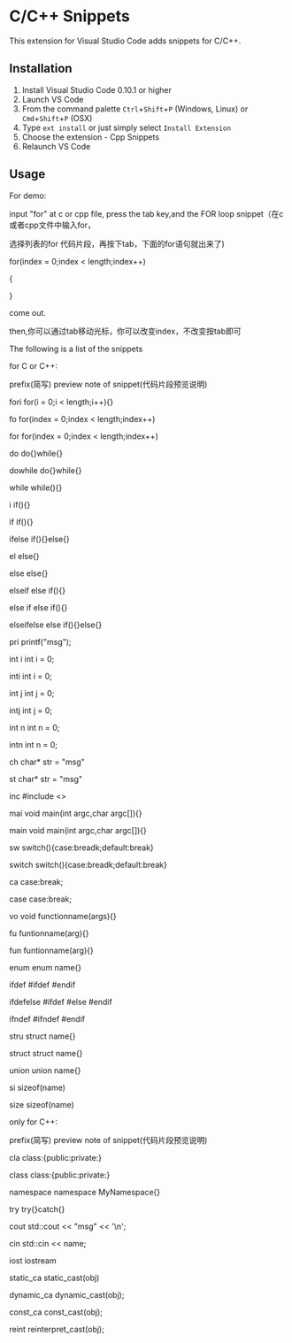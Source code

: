 ﻿# C/C++ Snippets
This extension for Visual Studio Code adds snippets for C/C++.

## Installation

1. Install Visual Studio Code 0.10.1 or higher
2. Launch VS Code
3. From the command palette `Ctrl`+`Shift`+`P` (Windows, Linux) or `Cmd`+`Shift`+`P` (OSX)
4. Type `ext install` or just simply select `Install Extension`
5. Choose the extension - Cpp Snippets
6. Relaunch VS Code

## Usage
   
   For demo:
   input "for" at c or cpp file, press the tab key,and the FOR loop snippet（在c或者cpp文件中输入for，
   选择列表的for 代码片段，再按下tab，下面的for语句就出来了)   
   for(index = 0;index < length;index++)
   {

   }
   come out.
   then,你可以通过tab移动光标，你可以改变index，不改变按tab即可

   The following is a list of the snippets

   for C or C++:

   prefix(简写)  preview note of snippet(代码片段预览说明) 
   fori         for(i = 0;i < length;i++){}
   fo           for(index = 0;index < length;index++)
   for          for(index = 0;index < length;index++)
   do           do{}while{}
   dowhile      do{}while{}
   while        while(){}
   i            if(){}
   if           if(){}
   ifelse       if(){}else{}
   el           else{}
   else         else{}
   elseif       else if(){}
   else if      else if(){}
   elseifelse   else if(){}else{}
   pri          printf("msg");
   int i        int i = 0;
   inti         int i = 0;
   int j        int j = 0;
   intj         int j = 0;
   int n        int n = 0;
   intn         int n = 0;
   ch           char* str = "msg"
   st           char* str = "msg"
   inc          #include <>
   mai          void main(int argc,char argc[]){}
   main         void main(int argc,char argc[]){}
   sw           switch(){case:breadk;default:break}
   switch       switch(){case:breadk;default:break}
   ca           case:break;
   case         case:break;
   vo           void functionname(args){}
   fu           funtionname(arg){}
   fun          funtionname(arg){}
   enum         enum name{}
   ifdef        #ifdef #endif
   ifdefelse    #ifdef #else #endif
   ifndef       #ifndef #endif
   stru         struct name{}
   struct       struct name{}
   union        union name{}
   si           sizeof(name)
   size         sizeof(name)

   only for C++:
   prefix(简写)  preview note of snippet(代码片段预览说明)   
   cla          class:{public:private:}
   class        class:{public:private:}
   namespace    namespace MyNamespace{}
   try          try{}catch{}
   cout         std::cout << "msg" << '\n';
   cin          std::cin << name;
   iost         iostream
   static_ca    static_cast<type>(obj)
   dynamic_ca   dynamic_cast<type>(obj);
   const_ca     const_cast<type>(obj);
   reint        reinterpret_cast<type>(obj);

